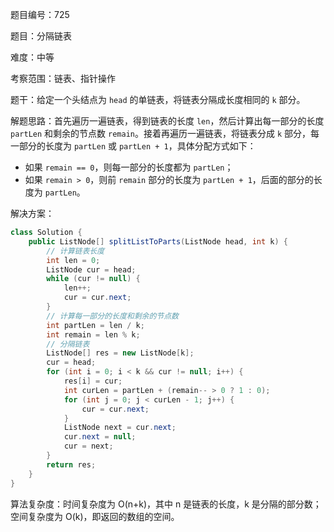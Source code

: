 题目编号：725

题目：分隔链表

难度：中等

考察范围：链表、指针操作

题干：给定一个头结点为 `head` 的单链表，将链表分隔成长度相同的 `k` 部分。

解题思路：首先遍历一遍链表，得到链表的长度 `len`，然后计算出每一部分的长度 `partLen` 和剩余的节点数 `remain`。接着再遍历一遍链表，将链表分成 `k` 部分，每一部分的长度为 `partLen` 或 `partLen + 1`，具体分配方式如下：

- 如果 `remain == 0`，则每一部分的长度都为 `partLen`；
- 如果 `remain > 0`，则前 `remain` 部分的长度为 `partLen + 1`，后面的部分的长度为 `partLen`。

解决方案：

```java
class Solution {
    public ListNode[] splitListToParts(ListNode head, int k) {
        // 计算链表长度
        int len = 0;
        ListNode cur = head;
        while (cur != null) {
            len++;
            cur = cur.next;
        }
        // 计算每一部分的长度和剩余的节点数
        int partLen = len / k;
        int remain = len % k;
        // 分隔链表
        ListNode[] res = new ListNode[k];
        cur = head;
        for (int i = 0; i < k && cur != null; i++) {
            res[i] = cur;
            int curLen = partLen + (remain-- > 0 ? 1 : 0);
            for (int j = 0; j < curLen - 1; j++) {
                cur = cur.next;
            }
            ListNode next = cur.next;
            cur.next = null;
            cur = next;
        }
        return res;
    }
}
```

算法复杂度：时间复杂度为 O(n+k)，其中 n 是链表的长度，k 是分隔的部分数；空间复杂度为 O(k)，即返回的数组的空间。
